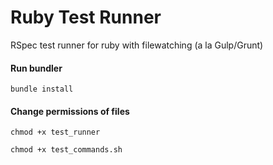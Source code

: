 # Ruby Test Runner
RSpec test runner for ruby with filewatching (a la Gulp/Grunt)

#### Run bundler
```bundle install```

#### Change permissions of files
```chmod +x test_runner```

```chmod +x test_commands.sh```

